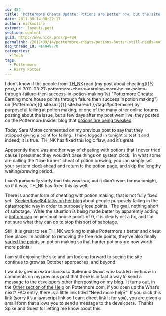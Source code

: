 ```yaml
---
id: 484
title: 'Pottermore Cheats Update: Potions are Better now, but the site still has a way to go'
date: 2011-09-14 00:22:17
author: nickmoline
extends: _layouts.post
section: content
guid: http://www.nick.pro/?p=484
permalink: /2011/09/14/pottermore-cheats-potions-better-still-needs-more/
dsq_thread_id: 414049770
categories:
  - Tech
tags:
  - Pottermore
  - Harry Potter
---
```

I don&#8217;t know if the people from [TH_NK](http://www.think.eu/) read [my post about cheating]({% post_url 2011-08-27-pottermore-cheats-earning-more-house-points-through-failure-then-success-in-potion-making %} "Pottermore Cheats: Earning more house points through failure then success in potion making") on [Pottermore]({{ site.url }}{{ site.baseurl }}/tags#pottermore) by purposeful failing at potion making, or one of the many other online forums posting about the issue, but a few days after my post went live, they posted on the Pottermore Insider blog that [potions are being tweaked](http://insider.pottermore.com/2011/09/from-duelling-to-potions.html).

Today Sara Moton commented on my previous post to say that they stopped giving a point for failing.  I have logged in tonight to test it and indeed, it is true.  TH_NK has fixed this logic flaw, and it&#8217;s great.

<!--more-->

<amp-img src="{{ site.baseurl }}/wp-content/uploads/sites/4/2011/09/Region-capture-3-e1315985708703.webp" alt="Owl from Pottermore saying &quot;No point for you!&quot;" title="Owl from Pottermore saying &quot;No point for you!&quot;" width="600" height="80" layout="intrinsic" lightbox>
  <amp-img fallback src="{{ site.baseurl }}/wp-content/uploads/sites/4/2011/09/Region-capture-3-e1315985708703.png" alt="Owl from Pottermore saying &quot;No point for you!&quot;" title="Owl from Pottermore saying &quot;No point for you!&quot;" width="600" height="80" layout="intrinsic" lightbox></amp-img>
</amp-img>

Apparently there was another way of cheating with potions that I never tried cause I presumed they wouldn&#8217;t base things on system clock.  In what some are calling the &#8220;time turner&#8221; cheat of potion brewing, you can simply set your system clock ahead and return to the potion page, and skip the lengthy waiting/brewing period.

I can&#8217;t personally verify that this was true, but it didn&#8217;t work for me tonight, so if it was, TH_NK has fixed this as well.

There is another form of cheating with potion making, that is not fully fixed yet.  [SeekerRose184 talks on her blog](http://seekerrose.wordpress.com/2011/08/28/pottermore-cheats-ruining-the-fun-of-all-4-houses/) about people purposely failing in the catastrophic way in order to purposely lose points.  The goal, nothing short of sabotage.  While the situation is being made better by apparently adding a [bottom cap](http://seekerrose.wordpress.com/2011/09/04/pottermore-takes-action/) on personal house points of 0, it is clearly not a fix, and I&#8217;m not sure what they can do to stop this sort of sabotage.

Still, it is great to see TH_NK working to make Pottermore a better and cheat free place.  In addition to removing the free ride points, they&#8217;ve also finally [varied the points](http://seekerrose.wordpress.com/2011/09/12/potions-magical-points/) on potion making so that harder potions are now worth more points.

I am still enjoying the site and am looking forward to seeing the site continue to grow as October approaches, and beyond.

I want to give an extra thanks to Spike and Guest who both let me know in comments on my previous post that there is in fact a way to send a message to the developers other then posting on my blog.  It turns out, in the [Other section of the Help](https://www.pottermore.com/en/help#other) on Pottermore.com, if you open up the What&#8217;s next? FAQ entry, there is a little link titled &#8220;Need more help?&#8221;  If you click this link (sorry it&#8217;s a javascript link so I can&#8217;t direct link it for you), you are given a small form that allows you to send a message to the developers.  Thanks Spike and Guest for letting me know about this.
